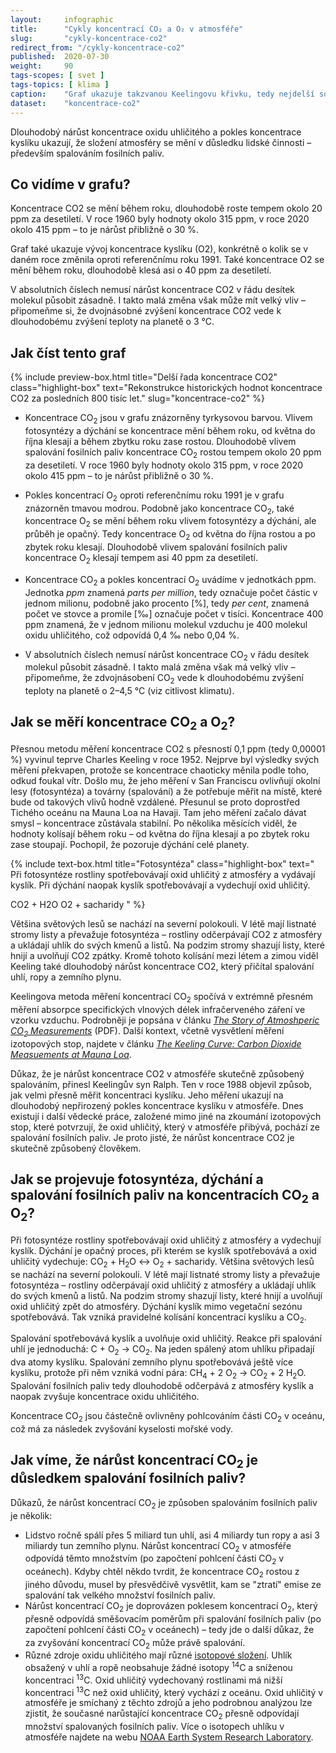 ```yaml
---
layout:     infographic
title:      "Cykly koncentrací CO₂ a O₂ v atmosféře"
slug:       "cykly-koncentrace-co2"
redirect_from: "/cykly-koncentrace-co2"
published:  2020-07-30
weight:     90
tags-scopes: [ svet ]
tags-topics: [ klima ]
caption:    "Graf ukazuje takzvanou Keelingovu křivku, tedy nejdelší souvislý záznam vývoje koncentrací CO<sub>2</sub> v atmosféře."
dataset:    "koncentrace-co2"
---
```


<p class="perex">
Dlouhodobý nárůst koncentrace oxidu uhličitého a pokles koncentrace kyslíku ukazují, že složení atmosféry se mění v důsledku lidské činnosti – především spalováním fosilních paliv.
</p>

## Co vidíme v grafu?

Koncentrace CO2 se mění během roku,
dlouhodobě roste tempem okolo 20 ppm
za desetiletí. V roce 1960 byly hodnoty okolo
315 ppm, v roce 2020 okolo 415 ppm – to je
nárůst přibližně o 30 %.

Graf také ukazuje vývoj koncentrace kyslíku (O2), konkrétně o kolik se v daném roce změnila oproti referenčnímu roku 1991.
Také koncentrace O2 se mění během roku,
dlouhodobě klesá asi o 40 ppm za desetiletí.

V absolutních číslech nemusí nárůst koncentrace CO2 v řádu desítek molekul působit zásadně. I takto malá změna však může mít velký vliv – připomeňme si, že dvojnásobné zvýšení koncentrace CO2 vede k dlouhodobému zvýšení teploty na planetě o 3 °C.

## Jak číst tento graf

{% include preview-box.html
    title="Delší řada koncentrace CO2"
    class="highlight-box"
    text="Rekonstrukce historických hodnot koncentrace CO2 za posledních 800 tisíc let."
    slug="koncentrace-co2"
%}

* Koncentrace CO<sub>2</sub> jsou v grafu znázorněny tyrkysovou barvou. Vlivem fotosyntézy a dýchání se koncentrace mění během roku, od května do října klesají a během zbytku roku zase rostou. Dlouhodobě vlivem spalování fosilních paliv koncentrace CO<sub>2</sub> rostou tempem okolo 20 ppm za desetiletí. V roce 1960 byly hodnoty okolo 315 ppm, v roce 2020 okolo 415 ppm –⁠ to je nárůst přibližně o 30 %.

* Pokles koncentrací O<sub>2</sub> oproti referenčnímu roku 1991 je v grafu znázorněn tmavou modrou. Podobně jako koncentrace CO<sub>2</sub>, také koncentrace O<sub>2</sub> se mění během roku vlivem fotosyntézy a dýchání, ale průběh je opačný. Tedy koncentrace O<sub>2</sub> od května do října rostou a po zbytek roku klesají. Dlouhodobě vlivem spalování fosilních paliv koncentrace O<sub>2</sub> klesají tempem asi 40 ppm za desetiletí.

* Koncentrace CO<sub>2</sub> a pokles koncentrací O<sub>2</sub> uvádíme v jednotkách <glossary id="ppm">ppm</glossary>. Jednotka *ppm* znamená *parts per million*, tedy označuje počet částic v jednom milionu, podobně jako procento \[%], tedy *per cent*, znamená počet ve stovce a promile \[‰] označuje počet v tisíci. Koncentrace 400 ppm znamená, že v jednom milionu molekul vzduchu je 400 molekul oxidu uhličitého, což odpovídá 0,4 ‰ nebo 0,04 %.

* V absolutních číslech nemusí nárůst koncentrace CO<sub>2</sub> v řádu desítek molekul působit zásadně. I takto malá změna však má velký vliv –⁠ připomeňme, že zdvojnásobení CO<sub>2</sub> vede k dlouhodobému zvýšení teploty na planetě o 2–4,5 °C (viz <glossary id="citlivost">citlivost klimatu</glossary>).

## Jak se měří koncentrace CO<sub>2</sub> a O<sub>2</sub>?

Přesnou metodu měření koncentrace CO2 s přesností 0,1 ppm (tedy 0,00001 %) vyvinul teprve Charles Keeling v roce 1952. Nejprve byl výsledky svých měření překvapen, protože se koncentrace chaoticky měnila podle toho, odkud foukal vítr. Došlo mu, že jeho měření v San Franciscu ovlivňují okolní lesy (fotosyntéza) a továrny (spalování) a že potřebuje měřit na místě, které bude od takových vlivů hodně vzdálené. Přesunul se proto doprostřed Tichého oceánu na Mauna Loa na Havaji. Tam jeho měření začalo dávat smysl – koncentrace zůstávala stabilní. Po několika měsících viděl, že hodnoty kolísají během roku – od května do října klesají a po zbytek roku zase stoupají. Pochopil, že pozoruje dýchání celé planety.

{% include text-box.html
    title="Fotosyntéza"
    class="highlight-box"
    text="
Při fotosyntéze rostliny spotřebovávají oxid uhličitý z atmosféry a vydávají kyslík. Při dýchání naopak kyslík spotřebovávají a vydechují oxid uhličitý.

CO2 + H2O O2 + sacharidy
"
%}

Většina světových lesů se nachází na severní
polokouli. V létě mají listnaté stromy listy
a převažuje fotosyntéza – rostliny odčerpávají CO2 z atmosféry a ukládají uhlík do svých
kmenů a listů. Na podzim stromy shazují
listy, které hnijí a uvolňují CO2 zpátky.
Kromě tohoto kolísání mezi létem a zimou
viděl Keeling také dlouhodobý nárůst koncentrace CO2, který přičítal spalování uhlí, ropy a zemního plynu.

Keelingova metoda měření koncentrací CO<sub>2</sub> spočívá v extrémně přesném měření absorpce specifických vlnových délek infračerveného záření ve vzorku vzduchu. Podrobněji je popsána v článku [_The Story of Atmoshperic CO<sub>2</sub> Measurements_](https://pubs.acs.org/doi/pdf/10.1021/ac1001492) (PDF). Další kontext, včetně vysvětlení měření izotopových stop, najdete v článku [_The Keeling Curve: Carbon Dioxide Measuements at Mauna Loa_](https://www.acs.org/content/acs/en/education/whatischemistry/landmarks/keeling-curve.html).

Důkaz, že je nárůst koncentrace CO2 v atmosféře skutečně způsobený spalováním, přinesl Keelingův syn Ralph. Ten v roce 1988 objevil způsob, jak velmi přesně měřit koncentraci kyslíku. Jeho měření ukazují na dlouhodobý nepřirozený pokles koncentrace kyslíku v atmosféře. Dnes existují
i další vědecké práce, založené mimo jiné na
zkoumání izotopových stop, které potvrzují,
že oxid uhličitý, který v atmosféře přibývá,
pochází ze spalování fosilních paliv. Je proto
jisté, že nárůst koncentrace CO2 je skutečně
způsobený člověkem.

## Jak se projevuje fotosyntéza, dýchání a spalování fosilních paliv na koncentracích CO<sub>2</sub> a O<sub>2</sub>?

Při fotosyntéze rostliny spotřebovávají oxid uhličitý z atmosféry a vydechují kyslík. Dýchání je opačný proces, při kterém se kyslík spotřebovává a oxid uhličitý vydechuje: CO<sub>2</sub> + H<sub>2</sub>O ↔ O<sub>2</sub> + sacharidy. Většina světových lesů se nachází na severní polokouli. V létě mají listnaté stromy listy a převažuje fotosyntéza  – rostliny odčerpávají oxid uhličitý z atmosféry a ukládají uhlík do svých kmenů a listů. Na podzim stromy shazují listy, které hnijí a uvolňují oxid uhličitý zpět do atmosféry. Dýchání kyslík mimo vegetační sezónu spotřebovává. Tak vzniká pravidelné kolísání koncentrací kyslíku a CO<sub>2</sub>.

Spalování spotřebovává kyslík a uvolňuje oxid uhličitý. Reakce při spalování uhlí je jednoduchá: C + O<sub>2</sub> → CO<sub>2</sub>. Na jeden spálený atom uhlíku připadají dva atomy kyslíku. Spalování zemního plynu spotřebovává ještě více kyslíku, protože při něm vzniká vodní pára: CH<sub>4</sub> + 2 O<sub>2</sub> → CO<sub>2</sub> + 2 H<sub>2</sub>O. Spalování fosilních paliv tedy dlouhodobě odčerpává z atmosféry kyslík a naopak zvyšuje koncentrace oxidu uhličitého.

Koncentrace CO<sub>2</sub> jsou částečně ovlivněny pohlcováním části CO<sub>2</sub> v oceánu, což má za následek zvyšování kyselosti mořské vody.

## Jak víme, že nárůst koncentrací CO<sub>2</sub> je důsledkem spalování fosilních paliv?

Důkazů, že nárůst koncentrací CO<sub>2</sub> je způsoben spalováním fosilních paliv je několik:

* Lidstvo ročně spálí přes 5 miliard tun uhlí, asi 4 miliardy tun ropy a asi 3 miliardy tun zemního plynu. Nárůst koncentrací CO<sub>2</sub> v atmosféře odpovídá těmto množstvím (po započtení pohlcení části CO<sub>2</sub> v oceánech). Kdyby chtěl někdo tvrdit, že koncentrace CO<sub>2</sub> rostou z jiného důvodu, musel by přesvědčivě vysvětlit, kam se "ztratí" emise ze spalování tak velkého množství fosilních paliv.
* Nárůst koncentrací CO<sub>2</sub> je doprovázen poklesem koncentrací O<sub>2</sub>, který přesně odpovídá směšovacím poměrům při spalování fosilních paliv (po započtení pohlcení části CO<sub>2</sub> v oceánech) – tedy jde o další důkaz, že za zvyšování koncentrací CO<sub>2</sub> může právě spalování.
* Různé zdroje oxidu uhličitého mají různé [isotopové složení](https://cs.wikipedia.org/wiki/Izotopy_uhl%C3%ADku). Uhlík obsažený v uhlí a ropě neobsahuje žádné isotopy <sup>14</sup>C a sníženou koncentraci <sup>13</sup>C. Oxid uhličitý vydechovaný rostlinami má nižší koncentraci <sup>13</sup>C než oxid uhličitý, který vychází z oceánu. Oxid uhličitý v atmosféře je smíchaný z těchto zdrojů a jeho podrobnou analýzou lze zjistit, že současné narůstající koncentrace CO<sub>2</sub> přesně odpovídají množství spalovaných fosilních paliv. Více o isotopech uhlíku v atmosféře najdete na webu [NOAA Earth System Research Laboratory](https://www.esrl.noaa.gov/gmd/outreach/isotopes/mixing.html).

